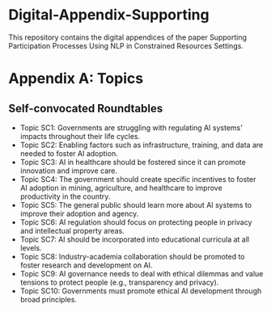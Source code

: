 # Digital-Appendix-Supporting
This repository contains the digital appendices of the paper Supporting Participation Processes Using NLP in Constrained Resources Settings.

# Appendix A: Topics
## Self-convocated Roundtables
- Topic SC1: Governments are struggling with regulating AI systems' impacts throughout their life cycles.
- Topic SC2: Enabling factors such as infrastructure, training, and data are needed to foster AI adoption.
- Topic SC3: AI in healthcare should be fostered since it can promote innovation and improve care.
- Topic SC4: The government should create specific incentives to foster AI adoption in mining, agriculture, and healthcare to improve productivity in the country.
- Topic SC5: The general public should learn more about AI systems to improve their adoption and agency.
- Topic SC6: AI regulation should focus on protecting people in privacy and intellectual property areas.
- Topic SC7: AI should be incorporated into educational curricula at all levels.
- Topic SC8: Industry-academia collaboration should be promoted to foster research and development on AI.
- Topic SC9: AI governance needs to deal with ethical dilemmas and value tensions to protect people (e.g., transparency and privacy).
- Topic SC10: Governments must promote ethical AI development through broad principles.
